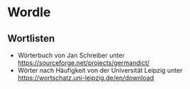 # Wordle

## Wortlisten
- Wörterbuch von Jan Schreiber unter https://sourceforge.net/projects/germandict/
- Wörter nach Häufigkeit von der Universität Leipzig unter https://wortschatz.uni-leipzig.de/en/download
